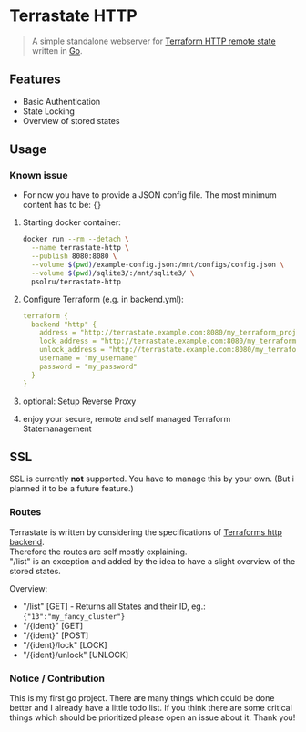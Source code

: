 # Terrastate HTTP

> A simple standalone webserver for [Terraform HTTP remote state](https://www.terraform.io/docs/backends/types/http.html) written in [Go](https://golang.org/).

## Features
- Basic Authentication
- State Locking
- Overview of stored states

## Usage
### Known issue
- For now you have to provide a JSON config file. The most minimum content has to be: `{}`

1. Starting docker container:
   ```bash
   docker run --rm --detach \
     --name terrastate-http \
     --publish 8080:8080 \
     --volume $(pwd)/example-config.json:/mnt/configs/config.json \
     --volume $(pwd)/sqlite3/:/mnt/sqlite3/ \
     psolru/terrastate-http
   ```

2. Configure Terraform (e.g. in backend.yml):
   ```yaml
   terraform {
     backend "http" {
       address = "http://terrastate.example.com:8080/my_terraform_project"
       lock_address = "http://terrastate.example.com:8080/my_terraform_project/lock"
       unlock_address = "http://terrastate.example.com:8080/my_terraform_project/unlock"
       username = "my_username"
       password = "my_password"
     }
   }
   ```

3. optional: Setup Reverse Proxy
4. enjoy your secure, remote and self managed Terraform Statemanagement

## SSL
SSL is currently **not** supported. You have to manage this by your own. (But i planned it to be a future feature.)


### Routes
Terrastate is written by considering the specifications of [Terraforms http backend](https://www.terraform.io/docs/backends/types/http.html).  
Therefore the routes are self mostly explaining.  
"/list" is an exception and added by the idea to have a slight overview of the stored states.

Overview: 
- "/list" [GET] - Returns all States and their ID, eg.: `{"13":"my_fancy_cluster"}`
- "/{ident}" [GET]
- "/{ident}" [POST]
- "/{ident}/lock" [LOCK]
- "/{ident}/unlock" [UNLOCK]

### Notice / Contribution
This is my first go project. There are many things which could be done better and I already have a little todo list. If you think there are some critical things which should be prioritized please open an issue about it. Thank you!
